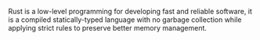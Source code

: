 Rust is a low-level programming for developing fast and reliable software, it is a compiled statically-typed language with no garbage collection while applying strict rules to preserve better memory management.

